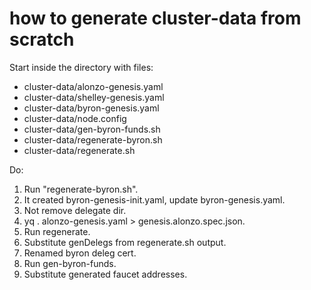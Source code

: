 # how to generate cluster-data from scratch

Start inside the directory with files:
 - cluster-data/alonzo-genesis.yaml
 - cluster-data/shelley-genesis.yaml
 - cluster-data/byron-genesis.yaml
 - cluster-data/node.config
 - cluster-data/gen-byron-funds.sh
 - cluster-data/regenerate-byron.sh
 - cluster-data/regenerate.sh

Do:
 1. Run "regenerate-byron.sh".
 2. It created byron-genesis-init.yaml, update byron-genesis.yaml.
 3. Not remove delegate dir.
 4. yq . alonzo-genesis.yaml > genesis.alonzo.spec.json.
 5. Run regenerate.
 6. Substitute genDelegs from regenerate.sh output.
 7. Renamed byron deleg cert.
 8. Run gen-byron-funds.
 9. Substitute generated faucet addresses.

